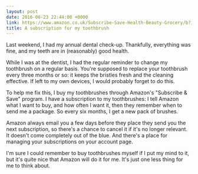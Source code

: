 ```yaml
---
layout: post
date: 2016-06-23 22:44:00 +0000
link: https://www.amazon.co.uk/Subscribe-Save-Health-Beauty-Grocery/b?ie=UTF8&node=423139031
title: A subscription for my toothbrush
---
```


Last weekend, I had my annual dental check-up.
Thankfully, everything was fine, and my teeth are in (reasonably) good health.

While I was at the dentist, I had the regular reminder to change my toothbrush on a regular basis.
You're supposed to replace your toothbrush every three months or so: it keeps the bristles fresh and the cleaning effective.
If left to my own devices, I would probably forget to do this.

To help me fix this, I buy my toothbrushes through Amazon's "Subscribe & Save" program.
I have a subscription to my toothbrushes: I tell Amazon what I want to buy, and how often I want it, then they remember when to send me a package.
So every six months, I get a new pack of brushes.

Amazon always email you a few days before they place they send you the next subscription, so there's a chance to cancel it if it's no longer relevant.
It doesn't come completely out of the blue.
And there's a place for managing your subscriptions on your account page.

I'm sure I could remember to buy toothbrushes myself if I put my mind to it, but it's quite nice that Amazon will do it for me.
It's just one less thing for me to think about.
